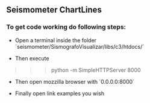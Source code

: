 ## Seismometer ChartLines

### To get code working do following steps:

- Open a terminal inside the folder ´seismometer/SismografoVisualizar/libs/c3/htdocs/´

- Then execute

>>> python -m SimpleHTTPServer 8000

- Then open mozzilla browser with ´0.0.0.0:8000´

- Finally open link examples you wish 
